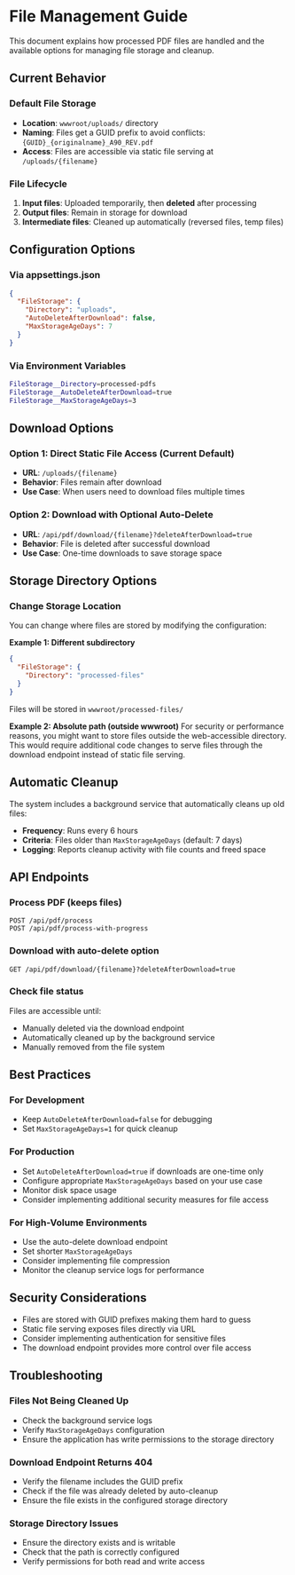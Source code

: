 # File Management Guide

This document explains how processed PDF files are handled and the available options for managing file storage and cleanup.

## Current Behavior

### Default File Storage
- **Location**: `wwwroot/uploads/` directory
- **Naming**: Files get a GUID prefix to avoid conflicts: `{GUID}_{originalname}_A90_REV.pdf`
- **Access**: Files are accessible via static file serving at `/uploads/{filename}`

### File Lifecycle
1. **Input files**: Uploaded temporarily, then **deleted** after processing
2. **Output files**: Remain in storage for download
3. **Intermediate files**: Cleaned up automatically (reversed files, temp files)

## Configuration Options

### Via appsettings.json
```json
{
  "FileStorage": {
    "Directory": "uploads",
    "AutoDeleteAfterDownload": false,
    "MaxStorageAgeDays": 7
  }
}
```

### Via Environment Variables
```bash
FileStorage__Directory=processed-pdfs
FileStorage__AutoDeleteAfterDownload=true
FileStorage__MaxStorageAgeDays=3
```

## Download Options

### Option 1: Direct Static File Access (Current Default)
- **URL**: `/uploads/{filename}`
- **Behavior**: Files remain after download
- **Use Case**: When users need to download files multiple times

### Option 2: Download with Optional Auto-Delete
- **URL**: `/api/pdf/download/{filename}?deleteAfterDownload=true`
- **Behavior**: File is deleted after successful download
- **Use Case**: One-time downloads to save storage space

## Storage Directory Options

### Change Storage Location
You can change where files are stored by modifying the configuration:

**Example 1: Different subdirectory**
```json
{
  "FileStorage": {
    "Directory": "processed-files"
  }
}
```
Files will be stored in `wwwroot/processed-files/`

**Example 2: Absolute path (outside wwwroot)**
For security or performance reasons, you might want to store files outside the web-accessible directory. This would require additional code changes to serve files through the download endpoint instead of static file serving.

## Automatic Cleanup

The system includes a background service that automatically cleans up old files:

- **Frequency**: Runs every 6 hours
- **Criteria**: Files older than `MaxStorageAgeDays` (default: 7 days)
- **Logging**: Reports cleanup activity with file counts and freed space

## API Endpoints

### Process PDF (keeps files)
```http
POST /api/pdf/process
POST /api/pdf/process-with-progress
```

### Download with auto-delete option
```http
GET /api/pdf/download/{filename}?deleteAfterDownload=true
```

### Check file status
Files are accessible until:
- Manually deleted via the download endpoint
- Automatically cleaned up by the background service
- Manually removed from the file system

## Best Practices

### For Development
- Keep `AutoDeleteAfterDownload=false` for debugging
- Set `MaxStorageAgeDays=1` for quick cleanup

### For Production
- Set `AutoDeleteAfterDownload=true` if downloads are one-time only
- Configure appropriate `MaxStorageAgeDays` based on your use case
- Monitor disk space usage
- Consider implementing additional security measures for file access

### For High-Volume Environments
- Use the auto-delete download endpoint
- Set shorter `MaxStorageAgeDays`
- Consider implementing file compression
- Monitor the cleanup service logs for performance

## Security Considerations

- Files are stored with GUID prefixes making them hard to guess
- Static file serving exposes files directly via URL
- Consider implementing authentication for sensitive files
- The download endpoint provides more control over file access

## Troubleshooting

### Files Not Being Cleaned Up
- Check the background service logs
- Verify `MaxStorageAgeDays` configuration
- Ensure the application has write permissions to the storage directory

### Download Endpoint Returns 404
- Verify the filename includes the GUID prefix
- Check if the file was already deleted by auto-cleanup
- Ensure the file exists in the configured storage directory

### Storage Directory Issues
- Ensure the directory exists and is writable
- Check that the path is correctly configured
- Verify permissions for both read and write access
